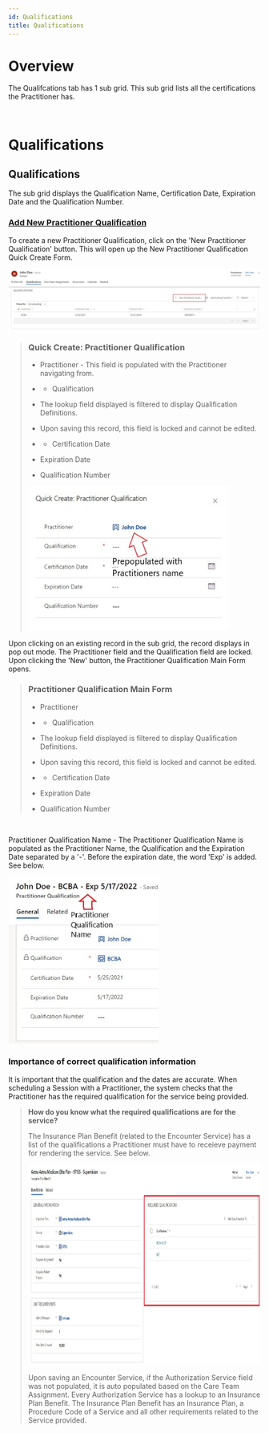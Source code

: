 ```yaml
---
id: Qualifications
title: Qualifications
---
```

# Overview

The Qualifcations tab has 1 sub grid. This sub grid lists all the certifications the Practitioner has.   

 <br />

# Qualifications

## Qualifications 

The sub grid displays the Qualification Name, Certification Date, Expiration Date and the Qualification Number. 

 ### <u> Add New Practitioner Qualification </u>
 
 To create a new Practitioner Qualification, click on the 'New Practitioner Qualification' button. This will open up the New Practitioner Qualification Quick Create Form.

<img src ="/static/img/qualification.jpg" width="900"/>

 <br />

> ### Quick Create: Practitioner Qualification
>
> - Practitioner - This field is populated with the Practitioner navigating from.
> -  * Qualification
>
>   - The lookup field displayed is filtered to display Qualification Definitions.
>   - Upon saving this record, this field is locked and cannot be edited. 
> -  * Certification Date
> - Expiration Date
> - Qualification Number 
>
> <img src ="/static/img/pqQuickCreate.jpg" width="400"/>

Upon clicking on an existing record in the sub grid, the record displays in pop out mode. The Practitioner field and the Qualification field are locked. 
Upon clicking the 'New' button, the Practitioner Qualification Main Form opens. 

> ### Practitioner Qualification Main Form
>
> - Practitioner
> -  * Qualification
>
>   - The lookup field displayed is filtered to display Qualification Definitions.
>   - Upon saving this record, this field is locked and cannot be edited. 
> -  * Certification Date
> - Expiration Date
> - Qualification Number 
>

 <br />

Practitioner Qualification Name - The Practitioner Qualification Name is populated as the Practitioner Name, the Qualification and the Expiration Date separated by a '-'. Before the expiration date, the word 'Exp' is added. See below. 


<img src ="/static/img/PractitionerQualificationName.jpg" width="300"/>
 <br />

### <b> Importance of correct qualification information </b>

It is important that the qualification and the dates are accurate. When scheduling a Session with a Practitioner, the system checks that the Practitioner has the required qualification for the service being provided.
 
> <b>How do you know what the required qualifications are for the service? </b>
>
> The Insurance Plan Benefit (related to the Encounter Service) has a list of the qualifications a Practitioner must have to receieve payment for rendering the service. See below. 
>
> <img src ="/static/img/PractitionerQualification.jpg" width="1300" height="400"/>
>
> Upon saving an Encounter Service, if the Authorization Service field was not populated, it is auto populated based on the Care Team Assignment. Every Authorization Service has a lookup to an Insurance Plan Benefit. The Insurance Plan Benefit has an Insurance Plan, a Procedure Code of a Service and all other requirements related to the Service provided.